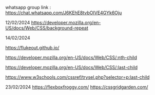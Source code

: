 whatsapp group link : https://chat.whatsapp.com/J6KEhE8tvbOIVE4GYk6Oju

12/02/2024
https://developer.mozilla.org/en-US/docs/Web/CSS/background-repeat

14/02/2024

https://flukeout.github.io/

https://developer.mozilla.org/en-US/docs/Web/CSS/:nth-child

https://developer.mozilla.org/en-US/docs/Web/CSS/:last-child

https://www.w3schools.com/cssref/trysel.php?selector=p:last-child

23/02/2024
https://flexboxfroggy.com/
https://cssgridgarden.com/